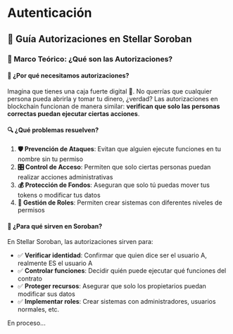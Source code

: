 # Autenticación

## 🚀 Guía  Autorizaciones en Stellar Soroban

### 🎯 Marco Teórico: ¿Qué son las Autorizaciones?

#### 🤔 ¿Por qué necesitamos autorizaciones?

Imagina que tienes una caja fuerte digital 🔐. No querrías que cualquier persona pueda abrirla y tomar tu dinero, ¿verdad? Las autorizaciones en blockchain funcionan de manera similar: **verifican que solo las personas correctas puedan ejecutar ciertas acciones**.

#### 🔍 ¿Qué problemas resuelven?

1. **🛡️ Prevención de Ataques**: Evitan que alguien ejecute funciones en tu nombre sin tu permiso
2. **🎛️ Control de Acceso**: Permiten que solo ciertas personas puedan realizar acciones administrativas
3. **💰 Protección de Fondos**: Aseguran que solo tú puedas mover tus tokens o modificar tus datos
4. **🏢 Gestión de Roles**: Permiten crear sistemas con diferentes niveles de permisos

#### 🌟 ¿Para qué sirven en Soroban?

En Stellar Soroban, las autorizaciones sirven para:

* ✅ **Verificar identidad**: Confirmar que quien dice ser el usuario A, realmente ES el usuario A
* ✅ **Controlar funciones**: Decidir quién puede ejecutar qué funciones del contrato
* ✅ **Proteger recursos**: Asegurar que solo los propietarios puedan modificar sus datos
* ✅ **Implementar roles**: Crear sistemas con administradores, usuarios normales, etc.

En proceso...
